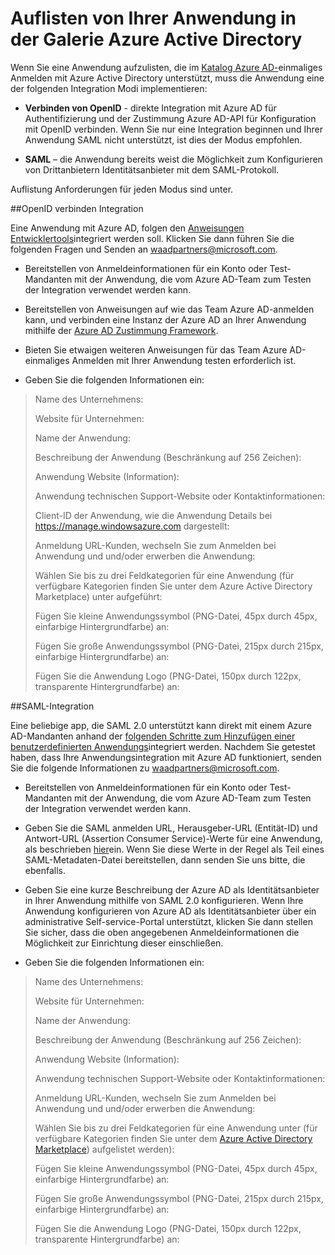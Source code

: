 <properties
   pageTitle="Auflisten von Ihrer Anwendung in der Galerie Azure Active Directory"
   description="Wie eine Anwendung aufgelistet, die im Katalog Azure Active Directory einmaliges Anmelden unterstützt | Microsoft Azure"
   services="active-directory"
   documentationCenter="dev-center-name"
   authors="bryanla"
   manager="mbaldwin"
   editor=""/>

<tags
   ms.service="active-directory"
   ms.devlang="na"
   ms.topic="article"
   ms.tgt_pltfrm="na"
   ms.workload="identity"
   ms.date="09/16/2016"
   ms.author="mbaldwin"/>


# <a name="listing-your-application-in-the-azure-active-directory-application-gallery"></a>Auflisten von Ihrer Anwendung in der Galerie Azure Active Directory

Wenn Sie eine Anwendung aufzulisten, die im [Katalog Azure AD-](https://azure.microsoft.com/marketplace/active-directory/all/)einmaliges Anmelden mit Azure Active Directory unterstützt, muss die Anwendung eine der folgenden Integration Modi implementieren:

* **Verbinden von OpenID** - direkte Integration mit Azure AD für Authentifizierung und der Zustimmung Azure AD-API für Konfiguration mit OpenID verbinden. Wenn Sie nur eine Integration beginnen und Ihrer Anwendung SAML nicht unterstützt, ist dies der Modus empfohlen.

* **SAML** – die Anwendung bereits weist die Möglichkeit zum Konfigurieren von Drittanbietern Identitätsanbieter mit dem SAML-Protokoll.

Auflistung Anforderungen für jeden Modus sind unter.

##<a name="openid-connect-integration"></a>OpenID verbinden Integration

Eine Anwendung mit Azure AD, folgen den [Anweisungen Entwicklertools](active-directory-authentication-scenarios.md)integriert werden soll. Klicken Sie dann führen Sie die folgenden Fragen und Senden an waadpartners@microsoft.com.

* Bereitstellen von Anmeldeinformationen für ein Konto oder Test-Mandanten mit der Anwendung, die vom Azure AD-Team zum Testen der Integration verwendet werden kann.  

* Bereitstellen von Anweisungen auf wie das Team Azure AD-anmelden kann, und verbinden eine Instanz der Azure AD an Ihrer Anwendung mithilfe der [Azure AD Zustimmung Framework](active-directory-integrating-applications.md#overview-of-the-consent-framework). 

* Bieten Sie etwaigen weiteren Anweisungen für das Team Azure AD-einmaliges Anmelden mit Ihrer Anwendung testen erforderlich ist. 

* Geben Sie die folgenden Informationen ein:

> Name des Unternehmens:
> 
> Website für Unternehmen:
> 
> Name der Anwendung:
> 
> Beschreibung der Anwendung (Beschränkung auf 256 Zeichen):
> 
> Anwendung Website (Information):
> 
> Anwendung technischen Support-Website oder Kontaktinformationen:
> 
> Client-ID der Anwendung, wie die Anwendung Details bei https://manage.windowsazure.com dargestellt:
> 
> Anmeldung URL-Kunden, wechseln Sie zum Anmelden bei Anwendung und und/oder erwerben die Anwendung:
> 
> Wählen Sie bis zu drei Feldkategorien für eine Anwendung (für verfügbare Kategorien finden Sie unter dem Azure Active Directory Marketplace) unter aufgeführt:
> 
> Fügen Sie kleine Anwendungssymbol (PNG-Datei, 45px durch 45px, einfarbige Hintergrundfarbe) an:
> 
> Fügen Sie große Anwendungssymbol (PNG-Datei, 215px durch 215px, einfarbige Hintergrundfarbe) an:
> 
> Fügen Sie die Anwendung Logo (PNG-Datei, 150px durch 122px, transparente Hintergrundfarbe) an:

##<a name="saml-integration"></a>SAML-Integration

Eine beliebige app, die SAML 2.0 unterstützt kann direkt mit einem Azure AD-Mandanten anhand der [folgenden Schritte zum Hinzufügen einer benutzerdefinierten Anwendungs](active-directory-saas-custom-apps.md)integriert werden. Nachdem Sie getestet haben, dass Ihre Anwendungsintegration mit Azure AD funktioniert, senden Sie die folgende Informationen zu <waadpartners@microsoft.com>.

* Bereitstellen von Anmeldeinformationen für ein Konto oder Test-Mandanten mit der Anwendung, die vom Azure AD-Team zum Testen der Integration verwendet werden kann.  

* Geben Sie die SAML anmelden URL, Herausgeber-URL (Entität-ID) und Antwort-URL (Assertion Consumer Service)-Werte für eine Anwendung, als beschrieben [hier](active-directory-saas-custom-apps.md)ein. Wenn Sie diese Werte in der Regel als Teil eines SAML-Metadaten-Datei bereitstellen, dann senden Sie uns bitte, die ebenfalls.

* Geben Sie eine kurze Beschreibung der Azure AD als Identitätsanbieter in Ihrer Anwendung mithilfe von SAML 2.0 konfigurieren. Wenn Ihre Anwendung konfigurieren von Azure AD als Identitätsanbieter über ein administrative Self-service-Portal unterstützt, klicken Sie dann stellen Sie sicher, dass die oben angegebenen Anmeldeinformationen die Möglichkeit zur Einrichtung dieser einschließen.

* Geben Sie die folgenden Informationen ein:

> Name des Unternehmens:
> 
> Website für Unternehmen:
> 
> Name der Anwendung:
> 
> Beschreibung der Anwendung (Beschränkung auf 256 Zeichen):
> 
> Anwendung Website (Information):
> 
> Anwendung technischen Support-Website oder Kontaktinformationen:
> 
> Anmeldung URL-Kunden, wechseln Sie zum Anmelden bei Anwendung und und/oder erwerben die Anwendung:
> 
> Wählen Sie bis zu drei Feldkategorien für eine Anwendung unter (für verfügbare Kategorien finden Sie unter dem [Azure Active Directory Marketplace](https://azure.microsoft.com/marketplace/active-directory/)) aufgelistet werden):
> 
> Fügen Sie kleine Anwendungssymbol (PNG-Datei, 45px durch 45px, einfarbige Hintergrundfarbe) an:
> 
> Fügen Sie große Anwendungssymbol (PNG-Datei, 215px durch 215px, einfarbige Hintergrundfarbe) an:
> 
> Fügen Sie die Anwendung Logo (PNG-Datei, 150px durch 122px, transparente Hintergrundfarbe) an:
